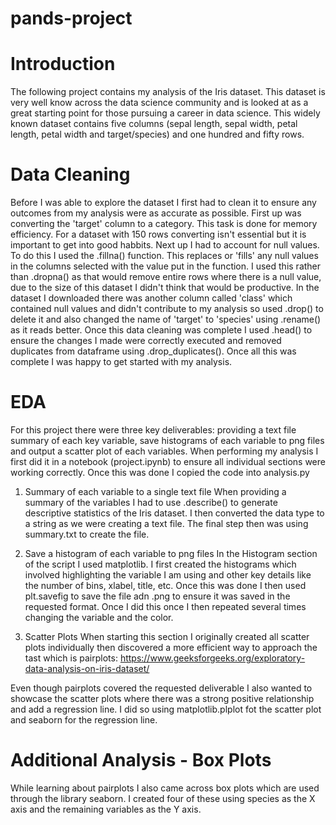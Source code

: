 # pands-project

# Introduction
The following project contains my analysis of the Iris dataset. This dataset is very well know across the data science community and is looked at as a great starting point for those pursuing a career in data science. This widely known dataset contains five columns (sepal length, sepal width, petal length, petal width and target/species) and one hundred and fifty rows.

# Data Cleaning
Before I was able to explore the dataset I first had to clean it to ensure any outcomes from my analysis were as accurate as possible. First up was converting the 'target' column to a category. This task is done for memory efficiency. For a dataset with 150 rows converting isn't essential but it is important to get into good habbits. Next up I had to account for null values. To do this I used the .fillna() function. This replaces or 'fills' any null values in the columns selected with the value put in the function. I used this rather than .dropna() as that would remove entire rows where there is a null value, due to the size of this dataset I didn't think that would be productive. In the dataset I downloaded there was another column called 'class' which contained null values and didn't contribute to my analysis so used .drop() to delete it and also changed the name of 'target' to 'species' using .rename() as it reads better. Once this data cleaning was complete I used .head() to ensure the changes I made were correctly executed and removed duplicates from dataframe using .drop_duplicates(). Once all this was complete I was happy to get started with my analysis.

# EDA
For this project there were three key deliverables: providing a text file summary of each key variable, save histograms of each variable to png files and output a scatter plot of each variables. When performing my analysis I first did it in a notebook (project.ipynb) to ensure all individual sections were working correctly. Once this was done I copied the code into analysis.py

1) Summary of each variable to a single text file
When providing a summary of the variables I had to use .describe() to generate descriptive statistics of the Iris dataset. I then converted the data type to a string as we were creating a text file. The final step then was using summary.txt to create the file.

2) Save a histogram of each variable to png files
In the Histogram section of the script I used matplotlib. I first created the histograms which involved highlighting the variable I am using and other key details like the number of bins, xlabel, title, etc. Once this was done I then used plt.savefig to save the file adn .png to ensure it was saved in the requested format. Once I did this once I then repeated several times changing the variable and the color.

3) Scatter Plots
When starting this section I originally created all scatter plots individually then discovered a more efficient way to approach the tast which is pairplots: https://www.geeksforgeeks.org/exploratory-data-analysis-on-iris-dataset/ 

Even though pairplots covered the requested deliverable I also wanted to showcase the scatter plots where there was a strong positive relationship and add a regression line. I did so using matplotlib.plplot fot the scatter plot and seaborn for the regression line.

# Additional Analysis - Box Plots

While learning about pairplots I also came across box plots which are used through the library seaborn. I created four of these using species as the X axis and the remaining variables as the Y axis.
